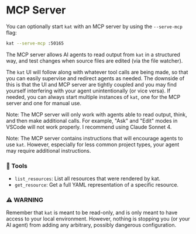 # MCP Server

You can optionally start `kat` with an MCP server by using the `--serve-mcp` flag:

```sh
kat --serve-mcp :50165
```

The MCP server allows AI agents to read output from `kat` in a structured way, and test changes when source files are edited (via the file watcher).

The `kat` UI will follow along with whatever tool calls are being made, so that you can easily supervise and redirect agents as needed. The downside of this is that the UI and MCP server are tightly coupled and you may find yourself interfering with your agent unintentionally (or vice versa). If needed, you can always start multiple instances of `kat`, one for the MCP server and one for manual use.

Note: The MCP server will only work with agents able to read output, think, and then make additional calls. For example, "Ask" and "Edit" modes in VSCode will not work properly. I recommend using Claude Sonnet 4.

Note: The MCP server contains instructions that will encourage agents to use `kat`. However, especially for less common project types, your agent may require additional instructions.

### 🧰 Tools

- `list_resources`: List all resources that were rendered by kat.
- `get_resource`: Get a full YAML representation of a specific resource.

### ⚠️ WARNING

Remember that `kat` is meant to be read-only, and is only meant to have access to your local environment. However, nothing is stopping you (or your AI agent) from adding any arbitrary, possibly dangerous configuration.
